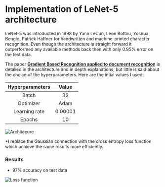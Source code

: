 # Implementation of LeNet-5 architecture

LeNet-5 was introducted in 1998 by Yann LeCun, Leon Bottou, Yoshua Bengio, Patrick Haffner for handwritten and machine-printed character recognition. Even though the architecture is straight forward it outperformed any available methods back then with only 0.95% error on the test data. 

The paper [__Gradient Based Recognition applied to document recognition__](http://vision.stanford.edu/cs598_spring07/papers/Lecun98.pdf) is detalied in the architecture and in depth explanations, but little is said about the choice of the hyperparameters. Here are the intial values I used:

| Hyperparameters | Value| 
|:---------------:|:----:|
| Batch           | 32   |
| Optimizer       | Adam  |
| Learning rate   | 0.00001 |
| Epochs          | 10   |

 ![Architecure](https://github.com/maciejbalawejder/DeepLearning-collection/blob/main/ConvNets/LeNet/figures/architecture.png) 
 
 *I replace the Gaussian connection with the cross entropy loss function which achieve the same results more efficiently.

### Results
- 97% accuracy on test data


![Loss function](https://github.com/maciejbalawejder/DeepLearning-collection/blob/main/ConvNets/LeNet/figures/Loss.png)
